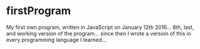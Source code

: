 # firstProgram
My first own program, written in JavaScript on January 12th 2016... 
8th, last, and working version of the program... 
since then I wrote a version of this in every programming language I learned... 
